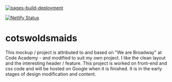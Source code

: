 [![pages-build-deployment](https://github.com/SOliv1/cotswoldsmaids/actions/workflows/pages/pages-build-deployment/badge.svg)](https://github.com/SOliv1/cotswoldsmaids/actions/workflows/pages/pages-build-deployment)

[![Netlify Status](https://api.netlify.com/api/v1/badges/93e91cb7-34cf-4485-a1c9-12dac0e17234/deploy-status?branch=master)](https://app.netlify.com/sites/cotswolds-maids-sparkle/deploys)

# cotswoldsmaids

This mockup / project is attributed to and based on "We are Broadway" at  Code Academy - and modified to suit my own project.  I like the clean layout and the interesting header / feature.
This project is worked on front-end and css code and will be hosted on Google when it is finished.  It is in the early stages of design modification and content.
